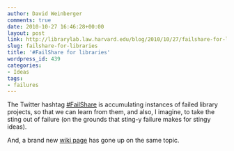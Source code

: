 ```yaml
---
author: David Weinberger
comments: true
date: 2010-10-27 16:46:28+00:00
layout: post
link: http://librarylab.law.harvard.edu/blog/2010/10/27/failshare-for-libraries/
slug: failshare-for-libraries
title: '#FailShare for libraries'
wordpress_id: 439
categories:
- Ideas
tags:
- failures
---
```


The Twitter hashtag [#FailShare](http://twitter.com/#!/search?q=%23failshare) is accumulating instances of failed library projects, so that we can learn from them, and also, I imagine, to take the sting out of failure (on the grounds that sting-y failure makes for stingy ideas). 

And, a brand new [wiki page](http://failbrary.org/index.php?title=Main_Page) has gone up on the same topic. 


